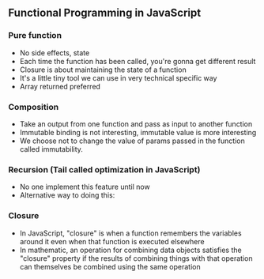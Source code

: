 ## Functional Programming in JavaScript
### Pure function
* No side effects, state
* Each time the function has been called, you're gonna get different result
* Closure is about maintaining the state of a function
* It's a little tiny tool we can use in very technical specific way
* Array returned preferred

### Composition
* Take an output from one function and pass as input to another function
* Immutable binding is not interesting, immutable value is more interesting
* We choose not to change the value of params passed in the function called immutability.

### Recursion (Tail called optimization in JavaScript)
* No one implement this feature until now
* Alternative way to doing this:


### Closure
* In JavaScript, "closure" is when a function remembers the variables around it even when that function is executed elsewhere
* In mathematic, an operation for combining data objects satisfies the "closure" property if the results of combining things with that operation can themselves be combined using the same operation

